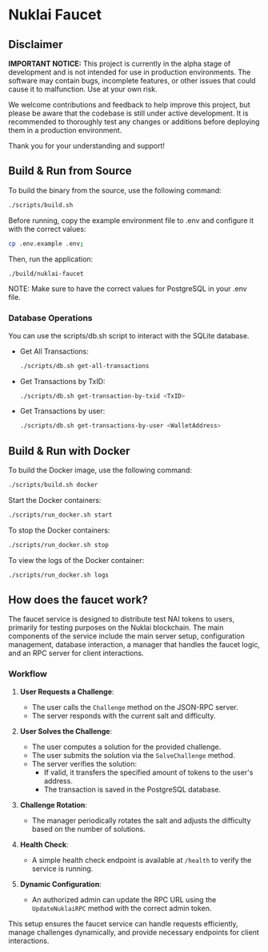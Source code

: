 # Nuklai Faucet

## Disclaimer

**IMPORTANT NOTICE:** This project is currently in the alpha stage of development and is not intended for use in production environments. The software may contain bugs, incomplete features, or other issues that could cause it to malfunction. Use at your own risk.

We welcome contributions and feedback to help improve this project, but please be aware that the codebase is still under active development. It is recommended to thoroughly test any changes or additions before deploying them in a production environment.

Thank you for your understanding and support!

## Build & Run from Source

To build the binary from the source, use the following command:

```bash
./scripts/build.sh
```

Before running, copy the example environment file to .env and configure it with the correct values:

```bash
cp .env.example .env;
```

Then, run the application:

```bash
./build/nuklai-faucet
```

NOTE: Make sure to have the correct values for PostgreSQL in your .env file.

### Database Operations

You can use the scripts/db.sh script to interact with the SQLite database.

- Get All Transactions:

  ```bash
  ./scripts/db.sh get-all-transactions
  ```

- Get Transactions by TxID:

  ```bash
  ./scripts/db.sh get-transaction-by-txid <TxID>
  ```

- Get Transactions by user:

  ```bash
  ./scripts/db.sh get-transactions-by-user <WalletAddress>
  ```

## Build & Run with Docker

To build the Docker image, use the following command:

```bash
./scripts/build.sh docker
```

Start the Docker containers:

```bash
./scripts/run_docker.sh start
```

To stop the Docker containers:

```bash
./scripts/run_docker.sh stop
```

To view the logs of the Docker container:

```bash
./scripts/run_docker.sh logs
```

## How does the faucet work?

The faucet service is designed to distribute test NAI tokens to users, primarily for testing purposes on the Nuklai blockchain. The main components of the service include the main server setup, configuration management, database interaction, a manager that handles the faucet logic, and an RPC server for client interactions.

### Workflow

1. **User Requests a Challenge**:

   - The user calls the `Challenge` method on the JSON-RPC server.
   - The server responds with the current salt and difficulty.

2. **User Solves the Challenge**:

   - The user computes a solution for the provided challenge.
   - The user submits the solution via the `SolveChallenge` method.
   - The server verifies the solution:
     - If valid, it transfers the specified amount of tokens to the user's address.
     - The transaction is saved in the PostgreSQL database.

3. **Challenge Rotation**:

   - The manager periodically rotates the salt and adjusts the difficulty based on the number of solutions.

4. **Health Check**:

   - A simple health check endpoint is available at `/health` to verify the service is running.

5. **Dynamic Configuration**:
   - An authorized admin can update the RPC URL using the `UpdateNuklaiRPC` method with the correct admin token.

This setup ensures the faucet service can handle requests efficiently, manage challenges dynamically, and provide necessary endpoints for client interactions.

